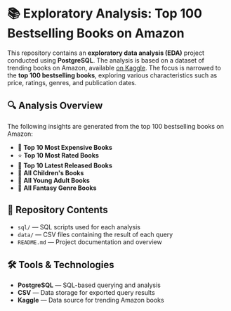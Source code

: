 # 📚 Exploratory Analysis: Top 100 Bestselling Books on Amazon

This repository contains an **exploratory data analysis (EDA)** project conducted using **PostgreSQL**. The analysis is based on a dataset of trending books on Amazon, available [on Kaggle](https://www.kaggle.com/datasets/anshtanwar/top-200-trending-books-with-reviews). The focus is narrowed to the **top 100 bestselling books**, exploring various characteristics such as price, ratings, genres, and publication dates.

## 🔍 Analysis Overview

The following insights are generated from the top 100 bestselling books on Amazon:

- 💸 **Top 10 Most Expensive Books**
- ⭐ **Top 10 Most Rated Books**
- 📅 **Top 10 Latest Released Books**
- 👶 **All Children's Books**
- 👦 **All Young Adult Books**
- 🧙 **All Fantasy Genre Books**

## 📁 Repository Contents

- `sql/` — SQL scripts used for each analysis
- `data/` — CSV files containing the result of each query
- `README.md` — Project documentation and overview

## 🛠️ Tools & Technologies

- **PostgreSQL** — SQL-based querying and analysis
- **CSV** — Data storage for exported query results
- **Kaggle** — Data source for trending Amazon books


